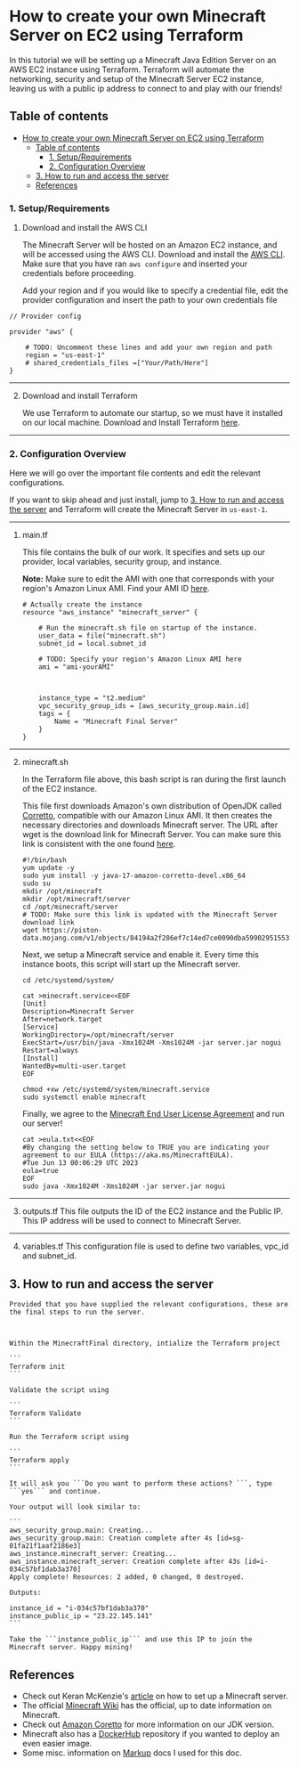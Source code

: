 # How to create your own Minecraft Server on EC2 using Terraform

In this tutorial we will be setting up a Minecraft Java Edition Server on an AWS EC2 instance using Terraform. Terraform will automate the networking, security and setup of the Minecraft Server EC2 instance, leaving us with a public ip address to connect to and play with our friends!

## Table of contents
- [How to create your own Minecraft Server on EC2 using Terraform](#how-to-create-your-own-minecraft-server-on-ec2-using-terraform)
  - [Table of contents](#table-of-contents)
    - [1. Setup/Requirements](#1-setuprequirements)
    - [2. Configuration Overview](#2-configuration-overview)
  - [3. How to run and access the server](#3-how-to-run-and-access-the-server)
  - [References](#references)
  

### 1. Setup/Requirements


1. Download and install the AWS CLI

	The Minecraft Server will be hosted on an Amazon EC2 instance, and will be accessed using the AWS CLI. Download and install the [AWS CLI](https://docs.aws.amazon.com/cli/). Make sure that you have ran `aws configure` and inserted your credentials before proceeding.

	Add your region and if you would like to specify a credential file, edit the provider configuration and insert the path to your own credentials file

```
// Provider config

provider "aws" {

    # TODO: Uncomment these lines and add your own region and path
    region = "us-east-1"
    # shared_credentials_files =["Your/Path/Here"]
}
```

---

2. Download and install Terraform

	We use Terraform to automate our startup, so we must have it installed on our local machine.
	Download and Install Terraform [here](https://developer.hashicorp.com/terraform/downloads).

  ---
  

### 2. Configuration Overview

Here we will go over the important file contents and edit the relevant configurations.

If you want to skip ahead and just install, jump to [3. How to run and access the server](#3-how-to-run-and-access-the-server) and Terraform will create the Minecraft Server in ```us-east-1```.

---

  

1. main.tf

    This file contains the bulk of our work. It specifies and sets up our provider, local variables, security group, and instance.
    
    **Note:** Make sure to edit the AMI with one that corresponds with your region's Amazon Linux AMI. Find your AMI ID [here](https://docs.aws.amazon.com/AWSEC2/latest/UserGuide/finding-an-ami.html).

    ```
    # Actually create the instance
    resource "aws_instance" "minecraft_server" {

        # Run the minecraft.sh file on startup of the instance.
        user_data = file("minecraft.sh")
        subnet_id = local.subnet_id

        # TODO: Specify your region's Amazon Linux AMI here
        ami = "ami-yourAMI"

    

        instance_type = "t2.medium"
        vpc_security_group_ids = [aws_security_group.main.id]
        tags = {
            Name = "Minecraft Final Server"
        }
    }
    ```

---

2. minecraft.sh

    In the Terraform file above, this bash script is ran during the first launch of the EC2 instance.

    This file first downloads Amazon's own distribution of OpenJDK called [Corretto](ttps://aws.amazon.com/corretto/?), compatible with our Amazon Linux AMI. It then creates the necessary directories and downloads Minecraft server. The URL after wget is the download link for Minecraft Server. You can make sure this link is consistent with the one found [here](https://www.minecraft.net/en-us/download/server).

    ```
    #!/bin/bash
    yum update -y
    sudo yum install -y java-17-amazon-corretto-devel.x86_64
    sudo su
    mkdir /opt/minecraft
    mkdir /opt/minecraft/server
    cd /opt/minecraft/server
    # TODO: Make sure this link is updated with the Minecraft Server download link
    wget https://piston-data.mojang.com/v1/objects/84194a2f286ef7c14ed7ce0090dba59902951553/server.jar
    ```

    Next, we setup a Minecraft service and enable it. Every time this instance boots, this script will start up the Minecraft server.

    ```
    cd /etc/systemd/system/

    cat >minecraft.service<<EOF
    [Unit]
    Description=Minecraft Server
    After=network.target
    [Service]
    WorkingDirectory=/opt/minecraft/server
    ExecStart=/usr/bin/java -Xmx1024M -Xms1024M -jar server.jar nogui
    Restart=always
    [Install]
    WantedBy=multi-user.target
    EOF
    
    chmod +xw /etc/systemd/system/minecraft.service
    sudo systemctl enable minecraft
    ```

    

    Finally, we agree to the [Minecraft End User License Agreement](https://aka.ms/MinecraftEULA) and run our server!

    ```
    cat >eula.txt<<EOF
    #By changing the setting below to TRUE you are indicating your agreement to our EULA (https://aka.ms/MinecraftEULA).
    #Tue Jun 13 00:06:29 UTC 2023
    eula=true
    EOF
    sudo java -Xmx1024M -Xms1024M -jar server.jar nogui
    ```

---

3. outputs.tf
    This file outputs the ID of the EC2 instance and the Public IP. This IP address will be used to connect to Minecraft Server.

---

4. variables.tf
    This configuration file is used to define two variables, vpc_id and subnet_id.

## 3. How to run and access the server

    Provided that you have supplied the relevant configurations, these are the final steps to run the server.

    

    Within the MinecraftFinal directory, intialize the Terraform project

    ```
    Terraform init
    ```

    Validate the script using

    ```
    Terraform Validate
    ```

    Run the Terraform script using

    ```
    Terraform apply
    ```

    It will ask you ```Do you want to perform these actions? ```, type ```yes``` and continue.

    Your output will look similar to:

    ```
    aws_security_group.main: Creating...
    aws_security_group.main: Creation complete after 4s [id=sg-01fa21f1aaf2186e3]
    aws_instance.minecraft_server: Creating...
    aws_instance.minecraft_server: Creation complete after 43s [id=i-034c57bf1dab3a370]
    Apply complete! Resources: 2 added, 0 changed, 0 destroyed.

    Outputs:

    instance_id = "i-034c57bf1dab3a370"
    instance_public_ip = "23.22.145.141"
    ```

    Take the ```instance_public_ip``` and use this IP to join the Minecraft server. Happy mining!

## References

- Check out Keran McKenzie's [article](https://www.linkedin.com/pulse/setup-minecraft-server-java-edition-aws-ec2-keran-mckenzie) on how to set up a Minecraft server.
- The official [Minecraft Wiki](https://minecraft.fandom.com/wiki/Minecraft_Wiki) has the official, up to date information on Minecraft.
- Check out [Amazon Coretto](https://aws.amazon.com/corretto/?filtered-posts.sort-by=item.additionalFields.createdDate&filtered-posts.sort-order=desc) for more information on our JDK version.
- Minecraft also has a [DockerHub](https://hub.docker.com/r/itzg/minecraft-server/) repository if you wanted to deploy an even easier image.
- Some misc. information on [Markup](https://www.markdownguide.org/basic-syntax/#horizontal-rules) docs I used for this doc.